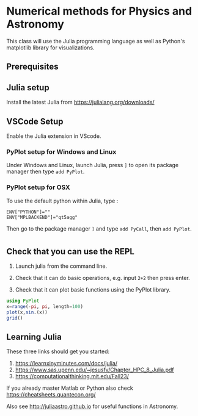 # Numerical methods for Physics and Astronomy

This class will use the Julia programming language as well as Python's matplotlib library for visualizations.

## Prerequisites

## Julia setup

Install the latest Julia from https://julialang.org/downloads/

## VSCode Setup

Enable the Julia extension in VScode.

### PyPlot setup for Windows and Linux

Under Windows and Linux, launch Julia, press ```]``` to open its package manager then type ```add PyPlot```.

### PyPlot setup for OSX
To use the default python within Julia, type :
```
ENV["PYTHON"]=""
ENV["MPLBACKEND"]="qt5agg"
```
Then go to the package manager ```]``` and type ```add PyCall```, then ```add PyPlot```.

#
## Check that you can use the REPL

1. Launch julia from the command line.

2. Check that it can do basic operations, e.g. input ```2+2``` then press enter.

3. Check that it can plot basic functions using the PyPlot library.

```julia
using PyPlot
x=range(-pi, pi, length=100)
plot(x,sin.(x))
grid()
```

## Learning Julia

These three links should get you started:
1. https://learnxinyminutes.com/docs/julia/
2. https://www.sas.upenn.edu/~jesusfv/Chapter_HPC_8_Julia.pdf
3. https://computationalthinking.mit.edu/Fall23/

If you already master Matlab or Python also check https://cheatsheets.quantecon.org/

Also see http://juliaastro.github.io for useful functions in Astronomy.

